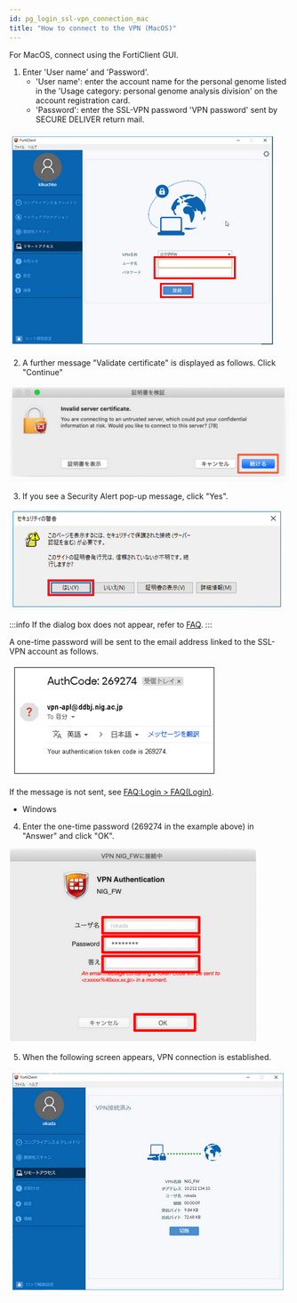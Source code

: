 ```yaml
---
id: pg_login_ssl-vpn_connection_mac
title: "How to connect to the VPN (MacOS)"
---
```



For MacOS, connect using the FortiClient GUI.


1. Enter 'User name' and 'Password'.
    - 'User name': enter the account name for the personal genome listed in the 'Usage category: personal genome analysis division' on the account registration card.
    - 'Password': enter the SSL-VPN password 'VPN password' sent by SECURE DELIVER return mail.

![figure](VPNwin_13.png) 

2. A further message "Validate certificate" is displayed as follows. Click "Continue"

![figure](VPN_Mac_install_17.png)


3. If you see a Security Alert pop-up message, click "Yes". 

![figure](VPNwin_14.png)

:::info
If the dialog box does not appear, refer to [<u>FAQ</u>](/faq/faq_login_personal#dialogbox_disappear).
:::

A one-time password will be sent to the email address linked to the SSL-VPN account as follows.

![figure](VPNwin_15.png)

If the message is not sent, see [FAQ:Login > FAQ(Login)](/faq/faq_login_personal/#🆀-what-to-do-if-you-cannot-log-in-to-the-nig-supercomputer-via-ssh).

- Windows

4. Enter the one-time password (269274 in the example above) in "Answer" and click "OK".

![figure](VPN_Mac_install_19.png)


5. When the following screen appears, VPN connection is established.

![figure](VPNwin_17.png)
